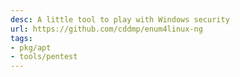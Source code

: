 ```yaml
---
desc: A little tool to play with Windows security
url: https://github.com/cddmp/enum4linux-ng
tags:
- pkg/apt
- tools/pentest
---
```

